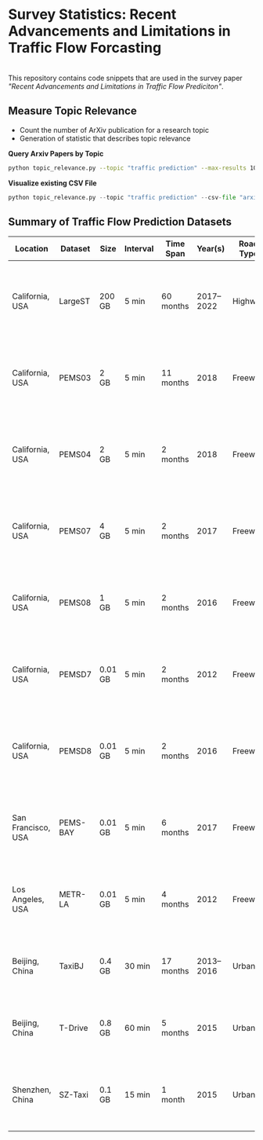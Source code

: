 # Survey Statistics: Recent Advancements and Limitations in Traffic Flow Forcasting

<br> This repository contains code snippets that are used in the survey paper _"Recent Advancements and Limitations in Traffic Flow Prediciton"_.

## Measure Topic Relevance

- Count the number of ArXiv publication for a research topic
- Generation of statistic that describes topic relevance

**Query Arxiv Papers by Topic**

```sh
python topic_relevance.py --topic "traffic prediction" --max-results 10
```

**Visualize existing CSV File**

```py
python topic_relevance.py --topic "traffic prediction" --csv-file "arxiv_traffic_prediction_statistics.csv"
```

## Summary of Traffic Flow Prediction Datasets

| Location           | Dataset  | Size    | Interval | Time Span | Year(s)   | Road Type | Source | URL                                                                | Reference                                                                                     |
| ------------------ | -------- | ------- | -------- | --------- | --------- | --------- | ------ | ------------------------------------------------------------------ | --------------------------------------------------------------------------------------------- |
| California, USA    | LargeST  | 200 GB  | 5 min    | 60 months | 2017–2022 | Highway   | Kaggle | [Link](https://www.kaggle.com/datasets/liuxu77/largest/data)       | Liu, X., et al. (2022). LargeST: A Large-scale Spatiotemporal Dataset for Traffic Prediction. |
| California, USA    | PEMS03   | 2 GB    | 5 min    | 11 months | 2018      | Freeway   | PeMS   | [Link](https://pems.dot.ca.gov/)                                   | Chen, C., et al. (2001). Freeway Performance Measurement System (PeMS).                       |
| California, USA    | PEMS04   | 2 GB    | 5 min    | 2 months  | 2018      | Freeway   | PeMS   | [Link](https://pems.dot.ca.gov/)                                   | Guo, S., et al. (2019). Attention Based Spatial-Temporal Graph Convolutional Networks.        |
| California, USA    | PEMS07   | 4 GB    | 5 min    | 2 months  | 2017      | Freeway   | PeMS   | [Link](https://pems.dot.ca.gov/)                                   | Yu, B., et al. (2017). Spatio-Temporal Graph Convolutional Networks.                          |
| California, USA    | PEMS08   | 1 GB    | 5 min    | 2 months  | 2016      | Freeway   | PeMS   | [Link](https://pems.dot.ca.gov/)                                   | Li, Y., et al. (2017). Diffusion Convolutional Recurrent Neural Network.                      |
| California, USA    | PEMSD7   | 0.01 GB | 5 min    | 2 months  | 2012      | Freeway   | PeMS   | [Link](https://pems.dot.ca.gov/)                                   | Yu, B., et al. (2018). Spatio-Temporal Graph Convolutional Networks.                          |
| California, USA    | PEMSD8   | 0.01 GB | 5 min    | 2 months  | 2016      | Freeway   | PeMS   | [Link](https://pems.dot.ca.gov/)                                   | Guo, S., et al. (2019). Attention Based Spatial-Temporal Graph Convolutional Networks.        |
| San Francisco, USA | PEMS-BAY | 0.01 GB | 5 min    | 6 months  | 2017      | Freeway   | PeMS   | [Link](https://pems.dot.ca.gov/)                                   | Li, Y., et al. (2017). Diffusion Convolutional Recurrent Neural Network.                      |
| Los Angeles, USA   | METR-LA  | 0.01 GB | 5 min    | 4 months  | 2012      | Freeway   | Kaggle | [Link](https://www.kaggle.com/datasets/xiaohualu/metr-la-complete) | Li, Y., et al. (2017). Diffusion Convolutional Recurrent Neural Network.                      |
| Beijing, China     | TaxiBJ   | 0.4 GB  | 30 min   | 17 months | 2013–2016 | Urban     | PWC    | [Link](https://paperswithcode.com/dataset/taxibj)                  | Zhang, J., et al. (2017). Deep Spatio-Temporal Residual Networks.                             |
| Beijing, China     | T-Drive  | 0.8 GB  | 60 min   | 5 months  | 2015      | Urban     | Kaggle | [Link](https://www.kaggle.com/datasets/arashnic/tdriver)           | Yuan, J., et al. (2010). T-Drive: Driving Directions Based on Taxi Trajectories.              |
| Shenzhen, China    | SZ-Taxi  | 0.1 GB  | 15 min   | 1 month   | 2015      | Urban     | GitHub | [Link](https://github.com/lehaifeng/T-GCN/tree/master/data)        | Zhao, L., et al. (2018). T-GCN: A Temporal Graph Convolutional Network.                       |
